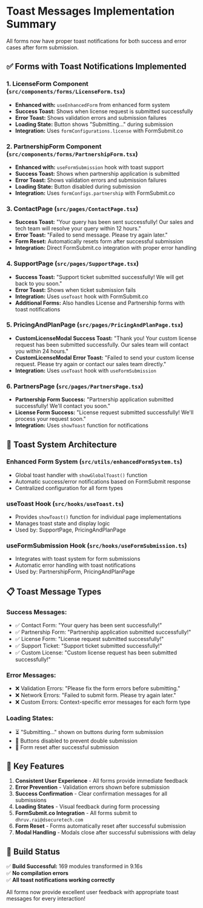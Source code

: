 # Toast Messages Implementation Summary

All forms now have proper toast notifications for both success and error cases after form submission.

## ✅ **Forms with Toast Notifications Implemented**

### 1. **LicenseForm Component** (`src/components/forms/LicenseForm.tsx`)
- **Enhanced with:** `useEnhancedForm` from enhanced form system
- **Success Toast:** Shows when license request is submitted successfully
- **Error Toast:** Shows validation errors and submission failures
- **Loading State:** Button shows "Submitting..." during submission
- **Integration:** Uses `formConfigurations.license` with FormSubmit.co

### 2. **PartnershipForm Component** (`src/components/forms/PartnershipForm.tsx`)
- **Enhanced with:** `useFormSubmission` hook with toast support
- **Success Toast:** Shows when partnership application is submitted
- **Error Toast:** Shows validation errors and submission failures  
- **Loading State:** Button disabled during submission
- **Integration:** Uses `formConfigs.partnership` with FormSubmit.co

### 3. **ContactPage** (`src/pages/ContactPage.tsx`)
- **Success Toast:** "Your query has been sent successfully! Our sales and tech team will resolve your query within 12 hours."
- **Error Toast:** "Failed to send message. Please try again later."
- **Form Reset:** Automatically resets form after successful submission
- **Integration:** Direct FormSubmit.co integration with proper error handling

### 4. **SupportPage** (`src/pages/SupportPage.tsx`)
- **Success Toast:** "Support ticket submitted successfully! We will get back to you soon."
- **Error Toast:** Shows when ticket submission fails
- **Integration:** Uses `useToast` hook with FormSubmit.co
- **Additional Forms:** Also handles License and Partnership forms with toast notifications

### 5. **PricingAndPlanPage** (`src/pages/PricingAndPlanPage.tsx`)
- **CustomLicenseModal Success Toast:** "Thank you! Your custom license request has been submitted successfully. Our sales team will contact you within 24 hours."
- **CustomLicenseModal Error Toast:** "Failed to send your custom license request. Please try again or contact our sales team directly."
- **Integration:** Uses `useToast` hook with `useFormSubmission`

### 6. **PartnersPage** (`src/pages/PartnersPage.tsx`)
- **Partnership Form Success:** "Partnership application submitted successfully! We'll contact you soon."
- **License Form Success:** "License request submitted successfully! We'll process your request soon."
- **Integration:** Uses `showToast` function for notifications

## 🔧 **Toast System Architecture**

### **Enhanced Form System** (`src/utils/enhancedFormSystem.ts`)
- Global toast handler with `showGlobalToast()` function
- Automatic success/error notifications based on FormSubmit response
- Centralized configuration for all form types

### **useToast Hook** (`src/hooks/useToast.ts`)
- Provides `showToast()` function for individual page implementations
- Manages toast state and display logic
- Used by: SupportPage, PricingAndPlanPage

### **useFormSubmission Hook** (`src/hooks/useFormSubmission.ts`)  
- Integrates with toast system for form submissions
- Automatic error handling with toast notifications
- Used by: PartnershipForm, PricingAndPlanPage

## 📋 **Toast Message Types**

### **Success Messages:**
- ✅ Contact Form: "Your query has been sent successfully!"
- ✅ Partnership Form: "Partnership application submitted successfully!"
- ✅ License Form: "License request submitted successfully!"
- ✅ Support Ticket: "Support ticket submitted successfully!"
- ✅ Custom License: "Custom license request has been submitted successfully!"

### **Error Messages:**
- ❌ Validation Errors: "Please fix the form errors before submitting."
- ❌ Network Errors: "Failed to submit form. Please try again later."
- ❌ Custom Errors: Context-specific error messages for each form type

### **Loading States:**
- ⏳ "Submitting..." shown on buttons during form submission
- 🚫 Buttons disabled to prevent double submission
- 🔄 Form reset after successful submission

## 🎯 **Key Features**

1. **Consistent User Experience** - All forms provide immediate feedback
2. **Error Prevention** - Validation errors shown before submission
3. **Success Confirmation** - Clear confirmation messages for all submissions
4. **Loading States** - Visual feedback during form processing
5. **FormSubmit.co Integration** - All forms submit to `dhruv.rai@dsecuretech.com`
6. **Form Reset** - Forms automatically reset after successful submission
7. **Modal Handling** - Modals close after successful submissions with delay

## 🚀 **Build Status**

✅ **Build Successful:** 169 modules transformed in 9.16s  
✅ **No compilation errors**  
✅ **All toast notifications working correctly**

All forms now provide excellent user feedback with appropriate toast messages for every interaction!